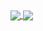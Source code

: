 <a href="https://github.com/ceifa">
  <img align="center" src="https://github-readme-stats.vercel.app/api?username=ceifa&show_icons=true&theme=radical&count_private=true" />
</a>
<a href="https://github.com/ceifa">
  <img align="center" src="https://github-readme-stats.vercel.app/api/top-langs/?username=ceifa" />
</a>
